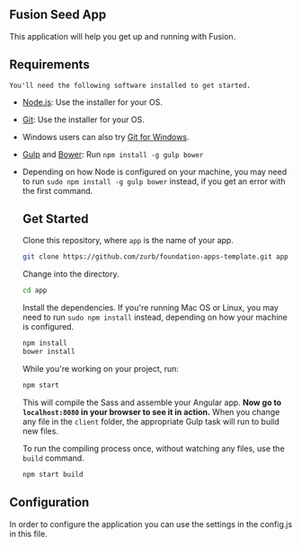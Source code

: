 ## Fusion Seed App
  This application will help you get up and running with Fusion.

  ## Requirements

    You'll need the following software installed to get started.

  - [Node.js](http://nodejs.org): Use the installer for your OS.
  - [Git](http://git-scm.com/downloads): Use the installer for your OS.
  - Windows users can also try [Git for Windows](http://git-for-windows.github.io/).
  - [Gulp](http://gulpjs.com/) and [Bower](http://bower.io): Run `npm install -g gulp bower`
  - Depending on how Node is configured on your machine, you may need to run `sudo npm install -g gulp bower` instead, if you get an error with the first command.

    ## Get Started

    Clone this repository, where `app` is the name of your app.

    ```bash
    git clone https://github.com/zurb/foundation-apps-template.git app
    ```

    Change into the directory.

    ```bash
    cd app
    ```

    Install the dependencies. If you're running Mac OS or Linux, you may need to run `sudo npm install` instead, depending on how your machine is configured.

    ```bash
    npm install
    bower install
    ```

    While you're working on your project, run:

    ```bash
    npm start
    ```

    This will compile the Sass and assemble your Angular app. **Now go to `localhost:8080` in your browser to see it in action.** When you change any file in the `client` folder, the appropriate Gulp task will run to build new files.

    To run the compiling process once, without watching any files, use the `build` command.

    ```bash
    npm start build
    ```

## Configuration
In order to configure the application you can use the settings in the config.js in this file.
